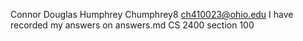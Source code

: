 Connor Douglas Humphrey
Chumphrey8
ch410023@ohio.edu
I have recorded my answers on answers.md
CS 2400 section 100
